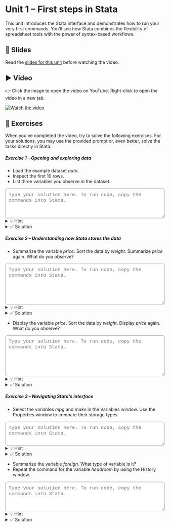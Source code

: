 # Unit 1 – First steps in Stata

This unit introduces the Stata interface and demonstrates how to run your very first commands. You'll see how Stata combines the flexibility of spreadsheet tools with the power of syntax-based workflows.

## 📄 Slides

Read the [slides for this unit](unit01_slides.pdf) before watching the video.

## ▶️ Video

👉 Click the image to open the video on YouTube. Right-click to open the video in a new tab.

[![Watch the video](https://img.youtube.com/vi/N7X-ot2JS8U/0.jpg)](https://youtu.be/N7X-ot2JS8U)

## 🧪 Exercises

When you've completed the video, try to solve the following exercises. For your solutions, you may use the provided prompt or, even better, solve the tasks directly in Stata.

<h5>Exercise 1 – Opening and exploring data</h5>

- Load the example dataset *auto*.  
- Inspect the first 10 rows.  
- List three variables you observe in the dataset.

<textarea id="ex1-1" rows="4"
  style="width:100%;
         font-family: ui-monospace, SFMono-Regular, Menlo, Consolas, 'Liberation Mono', monospace;
         font-size: 0.95rem;
         padding: 0.6rem;
         border: 1px solid #999;
         border-radius: 6px;
         color: #000;
         background-color: #fff;
         outline: none;
         box-shadow: none;"
  placeholder="Type your solution here. To run code, copy the commands into Stata."></textarea>

<details>
<summary>💡 Hint</summary>

Use the command `webuse` to load the data. 

</details>

<details>
<summary>✅ Solution</summary>

```stata
webuse auto, clear
list in 1/10
list make price mpg
 ```
</details>

<h5>Exercise 2 – Understanding how Stata stores the data</h5>

- Summarize the variable *price*. Sort the data by *weight*. Summarize *price* again. What do you observe?

<textarea id="ex2-1" rows="6"
  style="width:100%;
         font-family: ui-monospace, SFMono-Regular, Menlo, Consolas, 'Liberation Mono', monospace;
         font-size: 0.95rem;
         padding: 0.6rem;
         border: 1px solid #999;
         border-radius: 6px;
         color: #000;
         background-color: #fff;
         outline: none;
         box-shadow: none;"
  placeholder="Type your solution here. To run code, copy the commands into Stata."></textarea>

<details>
<summary>💡 Hint</summary>

Check out the *help* file for summarize.

</details>

<details>
<summary>✅ Solution</summary>

```stata
summarize price
sort weight
summarize price
 ```
 The output is the same. Summarize uses all non-missing information on price. Sorting does not matter.

</details>

<span style="display:block; margin-top:0.5em;"></span>

- Display the variable *price*. Sort the data by *weight*. Display *price* again. What do you observe?

<textarea id="ex2-2" rows="6"
  style="width:100%;
         font-family: ui-monospace, SFMono-Regular, Menlo, Consolas, 'Liberation Mono', monospace;
         font-size: 0.95rem;
         padding: 0.6rem;
         border: 1px solid #999;
         border-radius: 6px;
         color: #000;
         background-color: #fff;
         outline: none;
         box-shadow: none;"
  placeholder="Type your solution here. To run code, copy the commands into Stata."></textarea>

<details>
<summary>💡 Hint</summary>

You may abbreviate the command `display` with `di`.

</details>

<details>

<summary>✅ Solution</summary>

```stata
di price
sort weight
di price
 ```
The output is different. Display only shows the content of price for the first observation. 
As Stata stores data in an ordered table, sorting becomes relevant here.

</details>

<h5>Exercise 3 – Navigating Stata's interface</h5>

- Select the variables *mpg* and *make* in the Variables window. Use the Properties window to compare their storage types 

<textarea id="ex3-1" rows="3"
  style="width:100%;
         font-family: ui-monospace, SFMono-Regular, Menlo, Consolas, 'Liberation Mono', monospace;
         font-size: 0.95rem;
         padding: 0.6rem;
         border: 1px solid #999;
         border-radius: 6px;
         color: #000;
         background-color: #fff;
         outline: none;
         box-shadow: none;"
  placeholder="Type your solution here. To run code, copy the commands into Stata."></textarea>

<details>

<summary>💡 Hint</summary>

You can select any variable in the Variables window by clicking on its name.

</details>

<details>
<summary>✅ Solution</summary>

*mpg* is stored as an integer. <br>
*make* is stored as a string.

</details>

<span style="display:block; margin-top:0.5em;"></span>

- Summarize the variable *foreign*. What type of variable is it?
- Repeat the command for the variable *headroom* by using the History window. 

<textarea id="ex3-2" rows="4"
  style="width:100%;
         font-family: ui-monospace, SFMono-Regular, Menlo, Consolas, 'Liberation Mono', monospace;
         font-size: 0.95rem;
         padding: 0.6rem;
         border: 1px solid #999;
         border-radius: 6px;
         color: #000;
         background-color: #fff;
         outline: none;
         box-shadow: none;"
  placeholder="Type your solution here. To run code, copy the commands into Stata."></textarea>

<details>

<summary>💡 Hint</summary>

You can repeat any command from the History window by clicking on it. You will have to change the variable passed to the command though.

</details>

<details>

<summary>✅ Solution</summary>

```stata
summarize foreign
summarize headroom
 ```
*foreign* is a dummy variable.

</details>